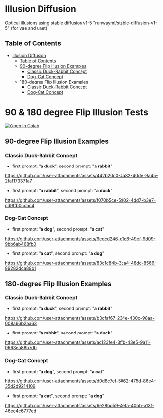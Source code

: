 # Illusion Diffusion
Optical illusions using stable diffusion v1-5 "runwayml/stable-diffusion-v1-5" (for vae and unet) 

## Table of Contents
- [Illusion Diffusion](#illusion-diffusion)
  - [Table of Contents](#table-of-contents)
  - [90-degree Flip Illusion Examples](#90-degree-flip-illusion-examples)
    - [Classic Duck-Rabbit Concept](#classic-duck-rabbit-concept)
    - [Dog-Cat Concept](#dog-cat-concept)
  - [180-degree Flip Illusion Examples](#180-degree-flip-illusion-examples)
    - [Classic Duck-Rabbit Concept](#classic-duck-rabbit-concept-1)
    - [Dog-Cat Concept](#dog-cat-concept-1)

# 90 & 180 degree Flip Illusion Tests

[![Open in Colab](https://colab.research.google.com/assets/colab-badge.svg)](https://colab.research.google.com/github/ALEEEHU/visual_anagrams/blob/main/IllusionDiffusion.ipynb)<br>

## 90-degree Flip Illusion Examples

### Classic Duck-Rabbit Concept

- first prompt: "**a duck**", second prompt: "**a rabbit**"
  
https://github.com/user-attachments/assets/442b20c0-4a82-40de-9a45-2faf173371a7

- first prompt: "**a rabbit**", second prompt: "**a duck**"
  
https://github.com/user-attachments/assets/f070b5ce-5902-4dd7-b3e7-cd9ffb0ccbc4


### Dog-Cat Concept

- first prompt: "**a dog**", second prompt: "**a cat**"
  
https://github.com/user-attachments/assets/9edcd246-d1c6-49ef-9d09-9bb6ab468fb0


- first prompt: "**a cat**", second prompt: "**a dog**"
  
https://github.com/user-attachments/assets/83c1c84b-3ca4-48dc-8566-89282dca89b1


## 180-degree Flip Illusion Examples

### Classic Duck-Rabbit Concept

- first prompt: "**a duck**", second prompt: "**a rabbit**"


https://github.com/user-attachments/assets/b3cfaf67-234e-430c-98aa-008a66b2aa63



- first prompt: "**a rabbit**", second prompt: "**a duck**"



https://github.com/user-attachments/assets/ac123fe4-3ffb-43e5-9a11-0663ea88b7db



### Dog-Cat Concept

- first prompt: "**a dog**", second prompt: "**a cat**"


https://github.com/user-attachments/assets/d0d8c7ef-5062-475d-86e4-35d2d9214109



- first prompt: "**a cat**", second prompt: "**a dog**"

https://github.com/user-attachments/assets/6e28bd59-4efa-40bb-a13f-46ec4c6777ed

